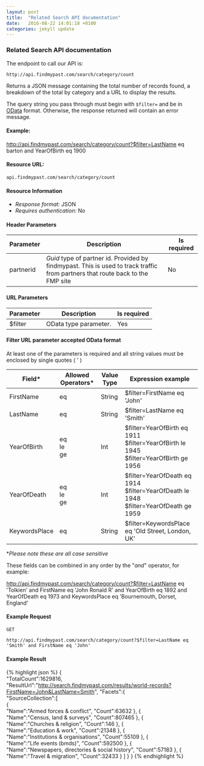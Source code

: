 ```yaml
---
layout: post
title:  "Related Search API documentation"
date:   2016-08-22 14:01:18 +0100
categories: jekyll update
---
```


### Related Search API documentation

The endpoint to call our API is:
```
http://api.findmypast.com/search/category/count
```

Returns a JSON message containing the total number of records found, a breakdown of the total by category and a URL to display the results.

The query string you pass through must begin with `$filter=` and be in [OData](http://www.odata.org/) format. Otherwise, the response returned will contain an error message.

#### Example:
<a href="http://api.findmypast.com/search/category/count?$filter=LastName%20eq%20barton%20and%20YearOfBirth%20eq%201900">http://api.findmypast.com/search/category/count?$filter=LastName eq barton and YearOfBirth eq 1900</a>

#### Resource URL:
```
api.findmypast.com/search/category/count
```
#### Resource Information

* *Response format:* JSON
* *Requires authentication:* No

#### Header Parameters

| Parameter  | Description | Is required |
| - | - | - |
| partnerid | *Guid* type of partner id. Provided by findmypast. This is used to track traffic from partners that route back to the FMP site | No |


#### URL Parameters

| Parameter | Description | Is required |
| - | - | - |
| $filter | OData type parameter. | Yes |

#### Filter URL parameter accepted OData format
At least one of the parameters is required and all string values must be enclosed by single quotes ( ' )

| Field* | Allowed Operators* | Value Type | Expression example |
| - | - | - | - |
| FirstName | eq | String | $filter=FirstName eq 'John' |
| LastName | eq | String | $filter=LastName eq 'Smith' |
| YearOfBirth | eq <br/> le <br/> ge | Int | $filter=YearOfBirth eq 1911 <br/> $filter=YearOfBirth le 1945 <br/> $filter=YearOfBirth ge 1956 |
| YearOfDeath | eq <br/> le <br/> ge | Int | $filter=YearOfDeath eq 1914 <br/> $filter=YearOfDeath le 1948 <br/> $filter=YearOfDeath ge 1959 |
| KeywordsPlace | eq | String | $filter=KeywordsPlace eq 'Old Street, London, UK' |

​\**Please note these are all case sensitive*​

These fields can be combined in any order by the "*and*" operator, for example:

<a href="http://api.findmypast.com/search/category/count?$filter=LastName%20eq%20%27Tolkien%27%20and%20FirstName%20eq%20%27John%20Ronald%20R%27%20and%20YearOfBirth%20eq%201892%20and%20YearOfDeath%20eq%201973%20and%20KeywordsPlace%20eq%20%27Bournemouth,%20Dorset,%20England%27">http://api.findmypast.com/search/category/count?$filter=LastName eq 'Tolkien' and FirstName eq 'John Ronald R' and YearOfBirth eq 1892 and YearOfDeath eq 1973 and KeywordsPlace eq 'Bournemouth, Dorset, England'</a>

#### Example Request

```
GET

http://api.findmypast.com/search/category/count?$filter=LastName eq 'Smith' and FirstName eq 'John'
```

#### Example Result

{% highlight json %}
{  
   "TotalCount":1629816,
   "ResultUrl":"http://search.findmypast.com/results/world-records?FirstName=John&LastName=Smith",
   "Facets":{  
      "SourceCollection":[  
         {  
            "Name":"Armed forces & conflict",
            "Count":63632
         },
         {  
            "Name":"Census, land & surveys",
            "Count":807465
         },
         {  
            "Name":"Churches & religion",
            "Count":146
         },
         {  
            "Name":"Education & work",
            "Count":21348
         },
         {  
            "Name":"Institutions & organisations",
            "Count":55109
         },
         {  
            "Name":"Life events (bmds)",
            "Count":592500
         },
         {  
            "Name":"Newspapers, directories & social history",
            "Count":57183
         },
         {  
            "Name":"Travel & migration",
            "Count":32433
         }
      ]
   }
}
{% endhighlight %}